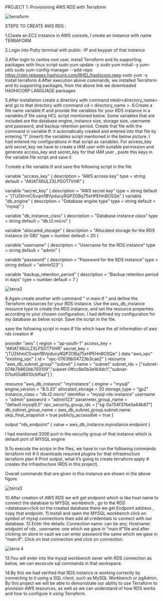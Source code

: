 PROJECT 1: Provisioning AWS RDS with Terraform


![terraform](https://github.com/sindhuk02/AWS_RDS_USING_TERRAFORM/assets/157628894/248b2645-8faa-42c1-95bb-7ee1cd24634c)

STEPS TO CREATE AWS RDS :

1.Create an EC2 instance in AWS console, I create an instance with name TERRAFORM

2.Login into Putty terminal with public -IP and keypair of that instance

3.After login to centos root user, install Terraform and its supporting packages with linux script
 sudo yum update -y 
 sudo yum install -y yum-utils 
 sudo yum-config-manager --add-repo https://rpm.releases.hashicorp.com/RHEL/hashicorp.repo 
 sudo yum -y install terraform 
4.After execution above commands, we installed Terraform and its supporting packages, from the above link we downloaded HASHICORP LANGUAGE packages

5.After installation create a directory with command mkdir<directory_name> and go to that directory with command cd < directory_name >.
6.Create a file name variable.tf and provide the variables for your RDS instance in a variables.tf file using HCL script mentioned below. Some variables that are included are  the database engine, instance size, storage size, username and password, and backup retention period. Create that file with the command vi variable.tf. it automatically       created and entered into that file by entering “I” (insert) the variables script mentioned in the below picture. I had entered my configurations in that script as variables. For access_key and secret_key we have to create a IAM user with suitable permission and generate access_key and secret_key for that IAM user , paste this keys in the variable  file script and save it.

7.create a file variable.tf and save the following script in the file

variable "access_key" { description = "AWS access key" type = string default = "AKIATX6ULZXLPSOT7VHR" }

variable "secret_key" { description = "AWS secret key" type = string default = "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" } variable "db_engine" { description = "Database engine type" type = string default = "mysql" }

variable "db_instance_class" { description = "Database instance class" type = string default = "db.t2.micro" }

variable "allocated_storage" { description = "Allocated storage for the RDS instance (in GB)" type = number default = 20 }

variable "username" { description = "Username for the RDS instance" type = string default = "admin" }

variable "password" { description = "Password for the RDS instance" type = string default = "admin123" }

variable "backup_retention_period" { description = "Backup retention period in days" type = number default = 7 }



![terra2](https://github.com/sindhuk02/AWS_RDS_USING_TERRAFORM/assets/157628894/e85ad178-f25e-4ed7-8e80-4abe218da407)

8.Again create another with command “ vi main.tf ” and define the Terraform resources for your RDS instance. Use the aws_db_instance resource type to create the RDS instance, and set the resource properties according to your chosen configuration, I had defined my configuration for my database as below script. Save the script in the file.

save the following script in main.tf file which have the all information of aws rds creation #

  provider "aws" {
    region = "ap-south-1"
    access_key = "AKIATX6ULZXLPSOT7VHR"
    secret_key = "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"
  }
  data "aws_vpc" "existing_vpc" {
    id = "vpc-07639b04723b3cae2"
  }
  resource "aws_db_subnet_group" "subnet" {
    name       = "subnet"
    subnet_ids = ["subnet-074b79862bb793109","subnet-0ffcc8e0b3e164dc1","subnet-07bd55d8010cbffad"]
  }
  
  resource "aws_db_instance" "myinstance" {
    engine              = "mysql"
    engine_version      = "8.0.33"
    allocated_storage   = 20
    storage_type        = "gp2"
    instance_class      = "db.t2.micro"
    identifier          = "mysql-rds-instance"
    username            = "admin"
    password            = "admin123"
    parameter_group_name = "default.mysql8.0"
    vpc_security_group_ids = ["sg-0a754f37be5a64b87"]
    db_subnet_group_name   = aws_db_subnet_group.subnet.name
    skip_final_snapshot    = true
    publicly_accessible    = true
  }
  
  output "rds_endpoint" {
    value = aws_db_instance.myinstance.endpoint
  }

   I had mentioned 3306 port in the security group of that instance which is default port of MYSQL engine

9.To execute the scrips in the files, we have to run the following commands terraform init # It downloads required plugins for that infrastructure terraform plan # Print output, what it’s going to create terraform apply # creates the infrastructure (RDS in this project).

Overall commands that are given in this instance are shown in the above figure.


![terra3](https://github.com/sindhuk02/AWS_RDS_USING_TERRAFORM/assets/157628894/e527e4d9-7bef-4f3f-b14a-d25b8720689a)

10.After creation of AWS RDS we will get endpoint which is like host name to connect the database to MYSQL workbench , go to the RDS >database>click on the created database there we get Endpoint address , copy that endpoint.
11.Install and open the MYSQL workbench click on symbol of mysql connections then add all credentials to connect with our database.
12.Enter the details: Connection name: can be any; Hostname: endpoint of rds , username: one which we gave in “main.tf”file and after clicking on store in vault we can enter password the same which we gave in “main.tf”. Click on test connection and click on connection.


![terra 4](https://github.com/sindhuk02/AWS_RDS_USING_TERRAFORM/assets/157628894/352d343b-6896-41f1-bddb-ecbad875d831)


13.You will enter into the mysql workbench sever with RDS connection as below, we can excecute sql commands in that workspace.






14.By this we had verified that RDS instance is working correctly by connecting to it using a SQL client, such as MySQL Workbench or pgAdmin.
By this project we will be able to demonstrate our ability to use Terraform to provision AWS resources, as well as we can understand of how RDS works and how to configure it using Terraform.







